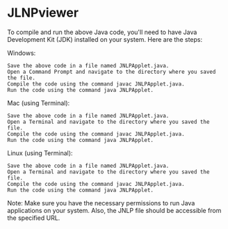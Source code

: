 # JLNPviewer

To compile and run the above Java code, you'll need to have Java Development Kit (JDK) installed on your system. Here are the steps:

Windows:

    Save the above code in a file named JNLPApplet.java.
    Open a Command Prompt and navigate to the directory where you saved the file.
    Compile the code using the command javac JNLPApplet.java.
    Run the code using the command java JNLPApplet.

Mac (using Terminal):

    Save the above code in a file named JNLPApplet.java.
    Open a Terminal and navigate to the directory where you saved the file.
    Compile the code using the command javac JNLPApplet.java.
    Run the code using the command java JNLPApplet.

Linux (using Terminal):

    Save the above code in a file named JNLPApplet.java.
    Open a Terminal and navigate to the directory where you saved the file.
    Compile the code using the command javac JNLPApplet.java.
    Run the code using the command java JNLPApplet.

Note: Make sure you have the necessary permissions to run Java applications on your system. Also, the JNLP file should be accessible from the specified URL.
